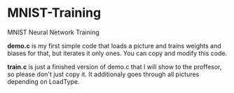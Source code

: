 # MNIST-Training
MNIST Neural Network Training

**demo.c** is my first simple code that loads a picture and trains weights and biases for that, but iterates it only ones. 
You can copy and modify this code.

**train.c** is just a finished version of demo.c that I will show to the proffesor, so please don't just copy it. 
It additionaly goes through all pictures depending on LoadType.
